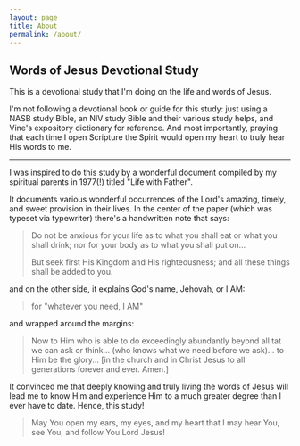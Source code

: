 ```yaml
---
layout: page
title: About
permalink: /about/
---
```


## Words of Jesus Devotional Study

This is a devotional study that I'm doing on the life and words of Jesus.

I'm not following a devotional book or guide for this study: just using a NASB study Bible, an NIV study Bible and their various study helps, and Vine's expository dictionary for reference. And most importantly, praying that each time I open Scripture the Spirit would open my heart to truly hear His words to me.

---

I was inspired to do this study by a wonderful document compiled by my spiritual parents in 1977(!) titled "Life with Father".

It documents various wonderful occurrences of the Lord's amazing, timely, and sweet provision in their lives. In the center of the paper (which was typeset via typewriter) there's a handwritten note that says:

> Do not be anxious for your life as to what you shall eat or what you shall drink;
> nor for your body as to what you shall put on...
>
> But seek first His Kingdom and His righteousness; and all these things shall be added to you.

and on the other side, it explains God's name, Jehovah, or I AM:

> for "whatever you need, I AM"

and wrapped around the margins:

> Now to Him who is able to do exceedingly abundantly beyond all tat we can ask or think... (who knows what we need before we ask)... to Him be the glory... [in the church and in Christ Jesus to all generations forever and ever. Amen.]



It convinced me that deeply knowing and truly living the words of Jesus will lead me to know Him and experience Him to a much greater degree than I ever have to date. Hence, this study!



>  May You open
> 	my ears,
> 	my eyes,
> 	and my heart
> that I may
> 	hear You,
> 	see You,
> 	and follow You
> Lord Jesus!


